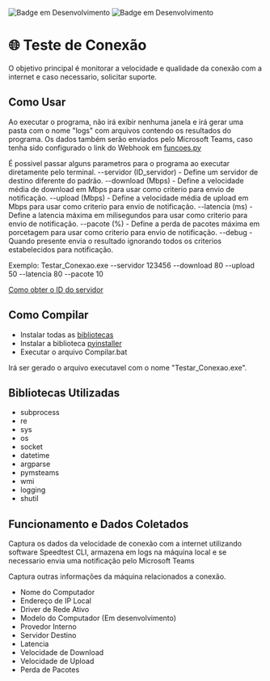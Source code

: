 ![Badge em Desenvolvimento](http://img.shields.io/static/v1?label=STATUS&message=EM%20DESENVOLVIMENTO&color=GREEN&style=flat)
![Badge em Desenvolvimento](https://img.shields.io/badge/Python-v3.11-blue)

#  🌐 Teste de Conexão
O objetivo principal é monitorar a velocidade e qualidade da conexão com a internet e caso necessario, solicitar suporte.


## Como Usar
Ao executar o programa, não irá exibir nenhuma janela e irá gerar uma pasta com o nome "logs" com arquivos contendo os resultados do programa.
Os dados também serão enviados pelo Microsoft Teams, caso tenha sido configurado o link do Webhook em [funcoes.py](https://github.com/LeonardoSextare/Teste_de_Conexao/blob/main/Codigo/funcoes.py)


É possivel passar alguns parametros para o programa ao executar diretamente pelo terminal.
--servidor (ID_servidor) - Define um servidor de destino diferente do padrão. 
--download (Mbps) - Define a velocidade média de download em Mbps para usar como criterio para envio de notificação.
--upload (Mbps) - Define a velocidade média de upload em Mbps para usar como criterio para envio de notificação.
--latencia (ms) - Define a latencia máxima em milisegundos para usar como criterio para envio de notificação.
--pacote (%) - Define a perda de pacotes máxima em porcetagem para usar como criterio para envio de notificação.
--debug - Quando presente envia o resultado ignorando todos os criterios estabelecidos para notificação.

Exemplo: Testar_Conexao.exe --servidor 123456 --download 80 --upload 50 --latencia 80 --pacote 10

[Como obter o ID do servidor](https://www.dcmembers.com/skwire/how-to-find-a-speedtest-net-server-id/)

## Como Compilar
- Instalar todas as [bibliotecas](https://github.com/LeonardoSextare/Teste_de_Conexao/edit/main/README.md#bibliotecas-utilizadas)
- Instalar a biblioteca [pyinstaller](https://pypi.org/project/pyinstaller/)
- Executar o arquivo Compilar.bat


Irá ser gerado o arquivo executavel com o nome "Testar_Conexao.exe".


## Bibliotecas Utilizadas
- subprocess
- re
- sys
- os
- socket
- datetime
- argparse
- pymsteams
- wmi
- logging
- shutil


## Funcionamento e Dados Coletados
Captura os dados da velocidade de conexão com a internet utilizando software Speedtest CLI, armazena em logs na máquina local e se necessario envia uma notificação pelo Microsoft Teams

Captura outras informações da máquina relacionados a conexão.

- Nome do Computador
- Endereço de IP Local
- Driver de Rede Ativo
- Modelo do Computador (Em desenvolvimento)
- Provedor Interno
- Servidor Destino
- Latencia
- Velocidade de Download
- Velocidade de Upload
- Perda de Pacotes



